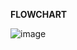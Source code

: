 **FLOWCHART**

![image](https://user-images.githubusercontent.com/83021508/157974985-4009fbc6-321d-49ab-b1f6-a2ecb54aac95.png)

